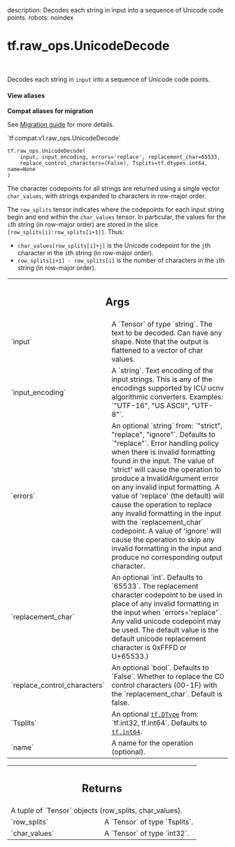 description: Decodes each string in input into a sequence of Unicode code points.
robots: noindex

# tf.raw_ops.UnicodeDecode

<!-- Insert buttons and diff -->

<table class="tfo-notebook-buttons tfo-api nocontent" align="left">

</table>



Decodes each string in `input` into a sequence of Unicode code points.

<section class="expandable">
  <h4 class="showalways">View aliases</h4>
  <p>
<b>Compat aliases for migration</b>
<p>See
<a href="https://www.tensorflow.org/guide/migrate">Migration guide</a> for
more details.</p>
<p>`tf.compat.v1.raw_ops.UnicodeDecode`</p>
</p>
</section>

<pre class="devsite-click-to-copy prettyprint lang-py tfo-signature-link">
<code>tf.raw_ops.UnicodeDecode(
    input, input_encoding, errors=&#x27;replace&#x27;, replacement_char=65533,
    replace_control_characters=(False), Tsplits=tf.dtypes.int64, name=None
)
</code></pre>



<!-- Placeholder for "Used in" -->

The character codepoints for all strings are returned using a single vector
`char_values`, with strings expanded to characters in row-major order.

The `row_splits` tensor indicates where the codepoints for
each input string begin and end within the `char_values` tensor.
In particular, the values for the `i`th
string (in row-major order) are stored in the slice
`[row_splits[i]:row_splits[i+1]]`. Thus:

* `char_values[row_splits[i]+j]` is the Unicode codepoint for the `j`th
  character in the `i`th string (in row-major order).
* `row_splits[i+1] - row_splits[i]` is the number of characters in the `i`th
  string (in row-major order).

<!-- Tabular view -->
 <table class="responsive fixed orange">
<colgroup><col width="214px"><col></colgroup>
<tr><th colspan="2"><h2 class="add-link">Args</h2></th></tr>

<tr>
<td>
`input`
</td>
<td>
A `Tensor` of type `string`.
The text to be decoded. Can have any shape. Note that the output is flattened
to a vector of char values.
</td>
</tr><tr>
<td>
`input_encoding`
</td>
<td>
A `string`.
Text encoding of the input strings. This is any of the encodings supported
by ICU ucnv algorithmic converters. Examples: `"UTF-16", "US ASCII", "UTF-8"`.
</td>
</tr><tr>
<td>
`errors`
</td>
<td>
An optional `string` from: `"strict", "replace", "ignore"`. Defaults to `"replace"`.
Error handling policy when there is invalid formatting found in the input.
The value of 'strict' will cause the operation to produce a InvalidArgument
error on any invalid input formatting. A value of 'replace' (the default) will
cause the operation to replace any invalid formatting in the input with the
`replacement_char` codepoint. A value of 'ignore' will cause the operation to
skip any invalid formatting in the input and produce no corresponding output
character.
</td>
</tr><tr>
<td>
`replacement_char`
</td>
<td>
An optional `int`. Defaults to `65533`.
The replacement character codepoint to be used in place of any invalid
formatting in the input when `errors='replace'`. Any valid unicode codepoint may
be used. The default value is the default unicode replacement character is
0xFFFD or U+65533.)
</td>
</tr><tr>
<td>
`replace_control_characters`
</td>
<td>
An optional `bool`. Defaults to `False`.
Whether to replace the C0 control characters (00-1F) with the
`replacement_char`. Default is false.
</td>
</tr><tr>
<td>
`Tsplits`
</td>
<td>
An optional <a href="../../tf/dtypes/DType.md"><code>tf.DType</code></a> from: `tf.int32, tf.int64`. Defaults to <a href="../../tf.md#int64"><code>tf.int64</code></a>.
</td>
</tr><tr>
<td>
`name`
</td>
<td>
A name for the operation (optional).
</td>
</tr>
</table>



<!-- Tabular view -->
 <table class="responsive fixed orange">
<colgroup><col width="214px"><col></colgroup>
<tr><th colspan="2"><h2 class="add-link">Returns</h2></th></tr>
<tr class="alt">
<td colspan="2">
A tuple of `Tensor` objects (row_splits, char_values).
</td>
</tr>
<tr>
<td>
`row_splits`
</td>
<td>
A `Tensor` of type `Tsplits`.
</td>
</tr><tr>
<td>
`char_values`
</td>
<td>
A `Tensor` of type `int32`.
</td>
</tr>
</table>

